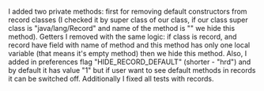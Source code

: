 I added two private methods: first for removing default constructors from record classes (I checked it by super class of our class, if our class super class is "java/lang/Record" and name of the method is "<init>" we hide this method). Getters I removed with the same logic: if class is record, and record have field with name of method and this method has only one local variable (that means it's empty method) then we hide this method. Also, I added in preferences flag "HIDE_RECORD_DEFAULT" (shorter - "hrd") and by default it has value "1" but if user want to see default methods in records it can be switched off. 
Additionally I fixed all tests with records.